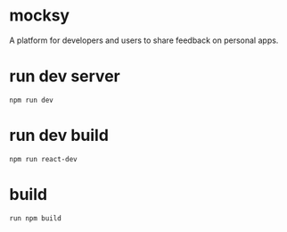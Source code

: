 # mocksy
A platform for developers and users to share feedback on personal apps.

# run dev server
```
npm run dev
```

# run dev build
```
npm run react-dev
```

# build
```
run npm build
```
